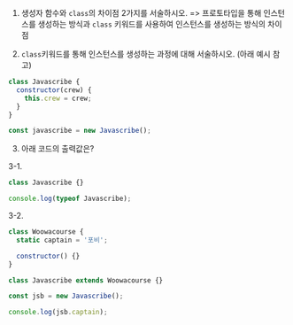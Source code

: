 1. 생성자 함수와 `class`의 차이점 2가지를 서술하시오. => 프로토타입을 통해 인스턴스를 생성하는 방식과 `class` 키워드를 사용하여 인스턴스를 생성하는 방식의 차이점

2. `class`키워드를 통해 인스턴스를 생성하는 과정에 대해 서술하시오. (아래 예시 참고)

```javascript
class Javascribe {
  constructor(crew) {
    this.crew = crew;
  }
}

const javascribe = new Javascribe();
```

3. 아래 코드의 출력값은?

3-1.

```javascript
class Javascribe {}

console.log(typeof Javascribe);
```

3-2.

```javascript
class Woowacourse {
  static captain = '포비';

  constructor() {}
}

class Javascribe extends Woowacourse {}

const jsb = new Javascribe();

console.log(jsb.captain);
```
